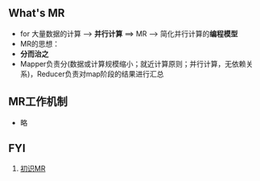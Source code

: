## What's MR

*  for 大量数据的计算 —> **并行计算**  ==> MR —> 简化并行计算的**编程模型**
*  MR的思想：
  * **分而治之**
  * Mapper负责分(数据或计算规模缩小；就近计算原则；并行计算，无依赖关系)，Reducer负责对map阶段的结果进行汇总

## MR工作机制

* 略


## FYI

1. [初识MR](http://www.cnblogs.com/edisonchou/p/4287784.html)
